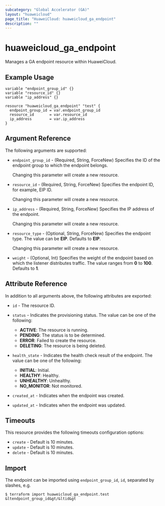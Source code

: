 ```yaml
---
subcategory: "Global Accelerator (GA)"
layout: "huaweicloud"
page_title: "HuaweiCloud: huaweicloud_ga_endpoint"
description: ""
---
```


# huaweicloud_ga_endpoint

Manages a GA endpoint resource within HuaweiCloud.

## Example Usage

```hcl
variable "endpoint_group_id" {}
variable "resource_id" {}
variable "ip_address" {}

resource "huaweicloud_ga_endpoint" "test" {
  endpoint_group_id = var.endpoint_group_id
  resource_id       = var.resource_id
  ip_address        = var.ip_address
}
```

## Argument Reference

The following arguments are supported:

* `endpoint_group_id` - (Required, String, ForceNew) Specifies the ID of the endpoint group
  to which the endpoint belongs.

  Changing this parameter will create a new resource.

* `resource_id` - (Required, String, ForceNew) Specifies the endpoint ID, for example, EIP ID.

  Changing this parameter will create a new resource.

* `ip_address` - (Required, String, ForceNew) Specifies the IP address of the endpoint.

  Changing this parameter will create a new resource.

* `resource_type` - (Optional, String, ForceNew) Specifies the endpoint type.
  The value can be **EIP**. Defaults to **EIP**.

  Changing this parameter will create a new resource.

* `weight` - (Optional, Int) Specifies the weight of the endpoint based on which the listener distributes traffic.
  The value ranges from **0** to **100**. Defaults to **1**.

## Attribute Reference

In addition to all arguments above, the following attributes are exported:

* `id` - The resource ID.

* `status` - Indicates the provisioning status. The value can be one of the following:
  + **ACTIVE**: The resource is running.
  + **PENDING**: The status is to be determined.
  + **ERROR**: Failed to create the resource.
  + **DELETING**: The resource is being deleted.

* `health_state` - Indicates the health check result of the endpoint. The value can be one of the following:
  + **INITIAL**: Initial.
  + **HEALTHY**: Healthy.
  + **UNHEALTHY**: Unhealthy.
  + **NO_MONITOR**: Not monitored.

* `created_at` - Indicates when the endpoint was created.

* `updated_at` - Indicates when the endpoint was updated.

## Timeouts

This resource provides the following timeouts configuration options:

* `create` - Default is 10 minutes.
* `update` - Default is 10 minutes.
* `delete` - Default is 10 minutes.

## Import

The endpoint can be imported using `endpoint_group_id`, `id`, separated by slashes, e.g.

```
$ terraform import huaweicloud_ga_endpoint.test &ltendpoint_group_id&gt/&ltid&gt
```
